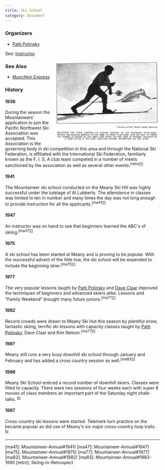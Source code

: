 ```yaml
---
title: Ski School
category: Document
---
```

### Organizers

* [Patti Polinsky](Patti-Polinsky)

See: [Instructor](Instructor)

<img src="img/1929%20Ski%20on%20the%20level.png" align="right" width="350px">

### See Also

- [Munchkin Express](Munchkin-Express)

### History

#### 1936

During the season the Mountaineers' application to join the Pacific Northwest Ski Association was accepted. This Association is the governing body in ski competition in this area and through the National Ski Federation, is affiliated with the International Ski Federation, familiarly known as the F. I. S. A club team competed in a number of meets sanctioned by the association as well as several other events.<sup>[retro][]</sup>

#### 1941

The Mountaineer ski school conducted on the Meany Ski Hill was highly successful under the tutelage of Al Lubberts. The attendance in classes was limited to ten in number and many times the day was not long enough to provide instruction for all the applicants.<sup>[ma41][]</sup>

#### 1947

An instructor was on hand to see that beginners learned the ABC's of skiing.<sup>[ma47][]</sup>

#### 1975

A ski school has been started at Meany and is proving to be popular. With the successful advent of the little tow, the ski school will be expanded to include the beginning skier.<sup>[ma75][]</sup>

#### 1977

The very popular lessons taught by [Patti Polinsky](Patti-Polinsky) and [Dave Claar](Dave-Claar) improved the techniques of beginners and advanced skiers alike. Lessons and "Family Weekend" brought many future juniors.<sup>[ma77][]</sup>

#### 1982

Record crowds were drawn to Meany Ski Hut this season by plentiful snow, fantastic skiing, terrific ski lessons with capacity classes taught by [Patti Polinsky](Patti-Polinsky), Dave Claar and Kim Nelson.<sup>[ma77][]</sup>

#### 198?

Meany still runs a very busy downhill ski school through January and February and has added a cross country session as well.<sup>[ma83][]</sup>

#### 1986

Meany Ski School enticed a record number of downhill skiers. Classes were filled to capacity. There were two sessions of four weeks each with super 8 movies of class members an important part of the Saturday night chalk-talks. <sup>[hr][]</sup>

#### 1987

Cross-country ski lessons were started. Telemark turn practice on the became popular as did use of Meany's six major cross-country loop trails. <sup>[hr][]</sup>


---
[hr]: History-Reports "Meany History Reports, by Idona Kellogg"
[ma41]: Mountaineer-Annual#1941)
[ma47]: Mountaineer-Annual#1947)
[ma75]: Mountaineer-Annual#1975)
[ma77]: Mountaineer-Annual#1977)
[ma82]: Mountaineer-Annual#1982)
[ma83]: Mountaineer-Annual#1983-1990
[retro]: Skiing-in-Retrospect

